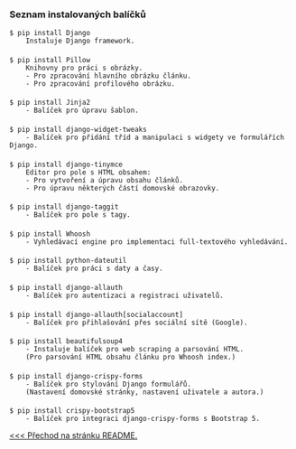 ### Seznam instalovaných balíčků

    $ pip install Django
        Instaluje Django framework.

####
    $ pip install Pillow
        Knihovny pro práci s obrázky.
        - Pro zpracování hlavního obrázku článku.
        - Pro zpracování profilového obrázku.

####  
    $ pip install Jinja2
        - Balíček pro úpravu šablon.

####
    $ pip install django-widget-tweaks
        - Balíček pro přidání tříd a manipulaci s widgety ve formulářích Django.

####
    $ pip install django-tinymce
        Editor pro pole s HTML obsahem:
        - Pro vytvoření a úpravu obsahu článků.
        - Pro úpravu některých částí domovské obrazovky.

####
    $ pip install django-taggit
        - Balíček pro pole s tagy.

####
    $ pip install Whoosh
        - Vyhledávací engine pro implementaci full-textového vyhledávání.

####
    $ pip install python-dateutil
        - Balíček pro práci s daty a časy.

####
    $ pip install django-allauth
        - Balíček pro autentizaci a registraci uživatelů.

####
    $ pip install django-allauth[socialaccount]
        - Balíček pro přihlašování přes sociální sítě (Google).

####
    $ pip install beautifulsoup4
        - Instaluje balíček pro web scraping a parsování HTML. 
        (Pro parsování HTML obsahu článku pro Whoosh index.)

####
    $ pip install django-crispy-forms
        - Balíček pro stylování Django formulářů. 
        (Nastavení domovské stránky, nastavení uživatele a autora.)

####
    $ pip install crispy-bootstrap5
        - Balíček pro integraci django-crispy-forms s Bootstrap 5.

[<<< Přechod na stránku README.](../README.md)